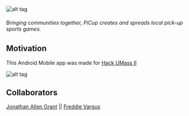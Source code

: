![alt tag](http://i.imgur.com/XAq452m.png)

###### Bringing communities together, PiCup creates and spreads local pick-up sports games.


## Motivation

This Android Mobile app was made for [Hack UMass II](www.hackumass.com)

![alt tag](https://pbs.twimg.com/profile_images/540646506085093377/-8Tes7XF.png)

## Collaborators

[Jonathan Allen Grant](www.github.com/JonathanGrant) || [Freddie Vargus](www.github.com/FreddieV4)
